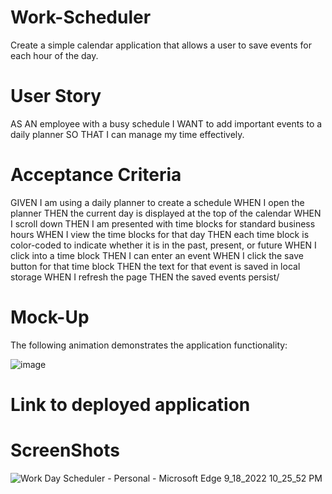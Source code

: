 # Work-Scheduler

Create a simple calendar application that allows a user to save events for each hour of the day.

# User Story

AS AN employee with a busy schedule
I WANT to add important events to a daily planner
SO THAT I can manage my time effectively.

# Acceptance Criteria

GIVEN I am using a daily planner to create a schedule
WHEN I open the planner
THEN the current day is displayed at the top of the calendar
WHEN I scroll down
THEN I am presented with time blocks for standard business hours
WHEN I view the time blocks for that day
THEN each time block is color-coded to indicate whether it is in the past, present, or future
WHEN I click into a time block
THEN I can enter an event
WHEN I click the save button for that time block
THEN the text for that event is saved in local storage
WHEN I refresh the page
THEN the saved events persist/

# Mock-Up

The following animation demonstrates the application functionality:

![image](https://user-images.githubusercontent.com/110436164/190948461-5efb8a22-646e-45f5-9198-09dab5f711e1.png)

# Link to deployed application

# ScreenShots

![Work Day Scheduler - Personal - Microsoft​ Edge 9_18_2022 10_25_52 PM](https://user-images.githubusercontent.com/110436164/190949752-b791690d-61a6-4a26-a8e7-4b123e765e9f.png)
